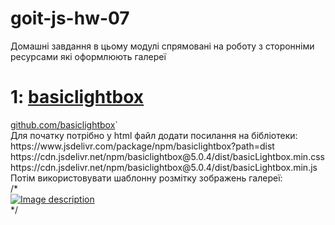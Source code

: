 # goit-js-hw-07

Домашні завдання в цьому модулі спрямовані на роботу з сторонніми ресурсами які оформлюють галереї

<h1>1: <a href="https://basiclightbox.electerious.com/" target="_blank">basiclightbox</a></h1>
<a href="https://github.com/electerious/basicLightbox">github.com/basiclightbox</a>`
<br>
Для початку потрібно у html файл додати посилання на бібліотеки:
<br>
https://www.jsdelivr.com/package/npm/basiclightbox?path=dist
<br>
https://cdn.jsdelivr.net/npm/basiclightbox@5.0.4/dist/basicLightbox.min.css
https://cdn.jsdelivr.net/npm/basiclightbox@5.0.4/dist/basicLightbox.min.js
<br>
Потім використовувати шаблонну розмітку зображень галереї:
<br>
/*<div class="gallery__item">
  <a class="gallery__link" href="large-image.jpg">
    <img
      class="gallery__image"
      src="small-image.jpg"
      data-source="large-image.jpg"
      alt="Image description"
    />
  </a>
</div>*/


